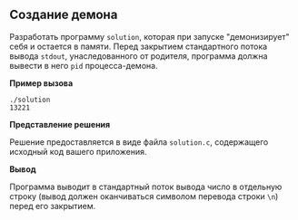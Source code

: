 ## Создание демона
Разработать программу  `solution`, которая при запуске "демонизирует" себя и остается в памяти. Перед закрытием стандартного потока вывода `stdout`, унаследованного от родителя, программа должна вывести в него `pid` процесса-демона.

**Пример вызова**

```
./solution
13221
```

**Представление решения**

Решение предоставляется в виде файла `solution.c`, содержащего исходный код вашего приложения.

**Вывод**

Программа выводит в стандартный поток вывода число в отдельную строку (вывод должен оканчиваться символом перевода строки `\n`) перед его закрытием.
